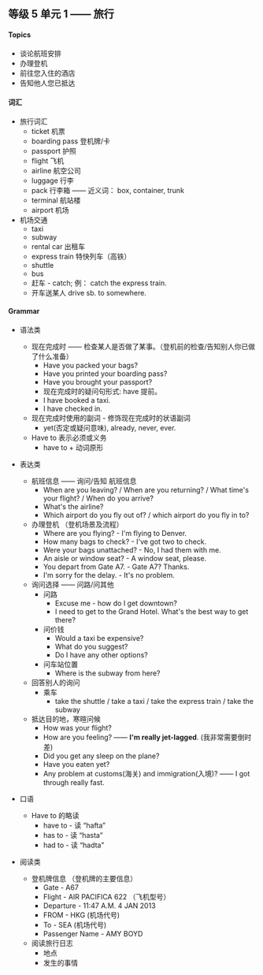 ## 等级 5 单元 1 —— 旅行

#### Topics
* 谈论航班安排
* 办理登机
* 前往您入住的酒店
* 告知他人您已抵达

#### 词汇
* 旅行词汇
    * ticket 机票
    * boarding pass 登机牌/卡
    * passport 护照
    * flight 飞机
    * airline 航空公司
    * luggage 行李
    * pack 行李箱 —— 近义词： box, container, trunk
    * terminal 航站楼
    * airport 机场
* 机场交通
    * taxi
    * subway
    * rental car 出租车
    * express train 特快列车（高铁）
    * shuttle
    * bus
    * 赶车 - catch; 例： catch the express train.
    * 开车送某人 drive sb. to somewhere.

#### Grammar
* 语法类
    * 现在完成时 —— 检查某人是否做了某事。（登机前的检查/告知别人你已做了什么准备）
        * Have you packed your bags?
        * Have you printed your boarding pass?
        * Have you brought your passport?
        * 现在完成时的疑问句形式: have 提前。
        * I have booked a taxi.
        * I have checked in.
    * 现在完成时使用的副词 - 修饰现在完成时的状语副词
        * yet(否定或疑问意味), already, never, ever.
    * Have to 表示必须或义务
        * have to + 动词原形

* 表达类
    * 航班信息 —— 询问/告知 航班信息
        * When are you leaving? / When are you returning? / What time's your flight? / When do you arrive?
        * What's the airline?
        * Which airport do you fly out of? / which airport do you fly in to?
    * 办理登机 （登机场景及流程）
        * Where are you flying? - I'm flying to Denver.
        * How many bags to check? - I've got two to check.
        * Were your bags unattached? - No, I had them with me.
        * An aisle or window seat? - A window seat, please.
        * You depart from Gate A7. - Gate A7? Thanks.
        * I'm sorry for the delay. - It's no problem.
    * 询问选择 —— 问路/问其他
        * 问路
            * Excuse me - how do I get downtown?
            * I need to get to the Grand Hotel. What's the best way to get there?
        * 问价钱
            * Would a taxi be expensive?
            * What do you suggest?
            * Do I have any other options?
        * 问车站位置
            * Where is the subway from here? 
    * 回答别人的询问
        * 乘车
            * take the shuttle / take a taxi / take the express train / take the subway
    * 抵达目的地，寒暄问候
        * How was your flight?
        * How are you feeling? —— **I'm really jet-lagged**. (我非常需要倒时差)
        * Did you get any sleep on the plane?
        * Have you eaten yet?
        * Any problem at customs(海关) and immigration(入境)? —— I got through really fast. 

* 口语
    * Have to 的略读
        * have to - 读 “hafta”
        * has to - 读 “hasta”
        * had to - 读 “hadta”

* 阅读类
    * 登机牌信息 （登机牌的主要信息）
        * Gate - A67
        * Flight - AIR PACIFICA 622 （飞机型号）
        * Departure - 11:47 A.M. 4 JAN 2013
        * FROM - HKG (机场代号)
        * To - SEA (机场代号)
        * Passenger Name - AMY BOYD
    * 阅读旅行日志
        * 地点
        * 发生的事情
